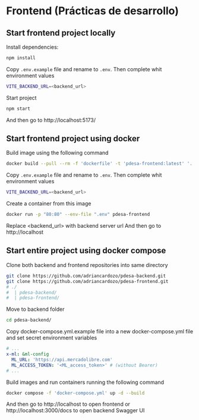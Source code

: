# Frontend (Prácticas de desarrollo)

## Start frontend project locally

Install dependencies:

```bash
npm install
```

Copy `.env.example` file and rename to `.env`.
Then complete whit environment values

```bash
VITE_BACKEND_URL=<backend_url>
```

Start project

```bash
npm start
```

And then go to http://localhost:5173/

## Start frontend project using docker

Build image using the following command

```bash
docker build --pull --rm -f 'dockerfile' -t 'pdesa-frontend:latest' '.'
```

Copy `.env.example` file and rename to `.env`.
Then complete whit environment values

```bash
VITE_BACKEND_URL=<backend_url>
```

Create a container from this image

```bash
docker run -p "80:80" --env-file ".env" pdesa-frontend
```

Replace <backend_url> with backend server url
And then go to http://localhost

## Start entire project using docker compose

Clone both backend and frontend repositories into same directory

```bash
git clone https://github.com/adriancardozo/pdesa-backend.git
git clone https://github.com/adriancardozo/pdesa-frontend.git
# ./
#  | pdesa-backend/
#  | pdesa-frontend/
```

Move to backend folder

```bash
cd pdesa-backend/
```

Copy docker-compose.yml.example file into a new docker-compose.yml file and set secret environment variables

```yml
# ...
x-ml: &ml-config
  ML_URL: 'https://api.mercadolibre.com'
  ML_ACCESS_TOKEN: '<ML_access_token>' # (without Bearer)
# ...
```

Build images and run containers running the following command

```bash
docker compose -f 'docker-compose.yml' up -d --build
```

And then go to http://localhost to open frontend or http://localhost:3000/docs to open backend Swagger UI
